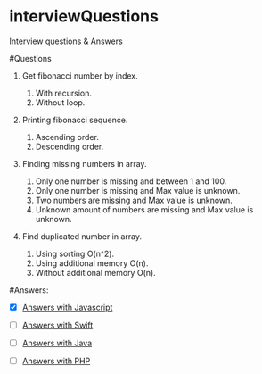 # interviewQuestions
Interview questions &amp; Answers

#Questions

1. Get fibonacci number by index.
    1. With recursion.
    2. Without loop.

2. Printing fibonacci sequence.
    1. Ascending order.
    2. Descending order.

3. Finding missing numbers in array.
    1. Only one number is missing and between 1 and 100.
    2. Only one number is missing and Max value is unknown.
    3. Two numbers are missing and Max value is unknown.
    4. Unknown amount of numbers are missing and Max value is unknown.

4. Find duplicated number in array.
    1. Using sorting O(n^2).
    2. Using additional memory O(n).
    3. Without additional memory O(n).


#Answers:

-[X] [Answers with Javascript](https://github.com/nikitaKurtin/interviewQuestions/blob/master/index.js)

-[ ] [Answers with Swift]()

-[ ] [Answers with Java]()

-[ ] [Answers with PHP]()
